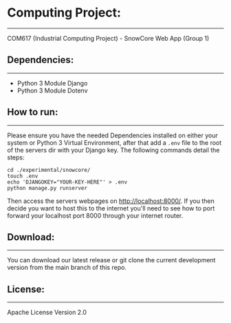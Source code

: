 # Computing Project:
---
COM617 (Industrial Computing Project) - SnowCore Web App (Group 1)

## Dependencies: 
---
- Python 3 Module Django
- Python 3 Module Dotenv

## How to run: 
---
Please ensure you have the needed Dependencies installed on either your system or Python 3 Virtual Environment, after that add a `.env` file to the root of the servers dir with your Django key. The following commands detail the steps:

```
cd ./experimental/snowcore/ 
touch .env 
echo 'DJANGOKEY="YOUR-KEY-HERE"' > .env 
python manage.py runserver

```

Then access the servers webpages on [http://localhost:8000/](http://localhost:8000/). If you then decide you want to host this to the internet you'll need to see how to port forward your localhost port 8000 through your internet router.

## Download:
---
You can download our latest release or git clone the current development version from the main branch of this repo.

## License:
---
Apache License Version 2.0 

